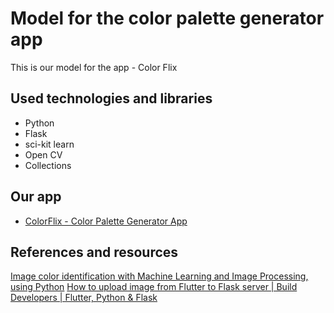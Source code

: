 # Model for the color palette generator app

This is our model for the app - Color Flix

## Used technologies and libraries
* Python
* Flask
* sci-kit learn
* Open CV
* Collections

## Our app
* [ColorFlix - Color Palette Generator App](https://github.com/bhaveshasasik/color-palette-app)

## References and resources 

[Image color identification with Machine Learning and Image Processing, using Python](https://towardsdatascience.com/image-color-identification-with-machine-learning-and-image-processing-using-python-f3dd0606bdca)
[How to upload image from Flutter to Flask server | Build Developers | Flutter, Python & Flask](https://www.youtube.com/watch?v=Su_qbc98xsE)
